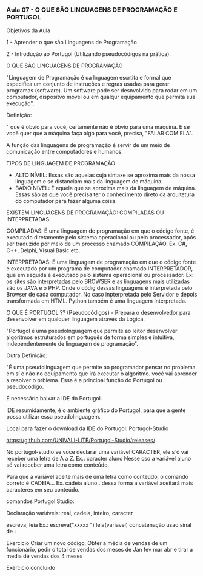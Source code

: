 ### Aula 07 - O QUE SÃO LINGUAGENS DE PROGRAMAÇÃO E PORTUGOL

Objetivos da Aula

1 - Aprender o que são Linguagens de Programação

2 - Introdução ao Portugol (Utilizando pseudocódigos na prática).

O QUE SÃO LINGUAGENS DE PROGRAMAÇÃO

"Linguagem de Programação é ua lnguagem escrtita e formal que especifica um conjunto de instruções e regras usadas para gerar
 programas (software). Um software pode ser desnvolvido para rodar em um computador, dispositvo móvel ou em qualqur equipamento
que permita sua execução".

Definição:

"  que é obvio para você, certamente não é óbvio para uma máquina. E se você quer que a máquina faça algo para você,
precisa, "FALAR COM ELA".

A função das linguagens de programação é servir de um meio de comunicação entre computadores e humanos.

TIPOS DE LINGUAGEM DE PROGRAMAÇÃO

- ALTO NÍVEL: Essas são aquelas cuja sintaxe se aproxima mais da nossa linguagem e se distanciam mais da linguagem de máquina.
- BAIXO NÍVEL: É aquela que se aproxima mais da linguagem de máquina. Essas são as que você precisa ter o conhecimento direto 
da arquitetura do computador para fazer alguma coisa.

EXISTEM LINGUAGENS DE PROGRAMAÇÃO: COMPILADAS OU INTERPRETADAS

COMPILADAS: É uma linguagem de programação em que o código fonte, é executado diretamente pelo sistema operacional ou
pelo processador, após ser traduzido por meio de um processo chamado COMPILAÇÃO. Ex. C#, C++, Delphi, Visual Basic etc..

INTERPRETADAS: É uma linguagem de programação em que o código fonte é executado por um programa de computador chamado
INTERPRETADOR, que em seguida é executado pelo sistema operacional ou processador. Ex: os sites são interpretadas pelo BROWSER
e as linguagens mais utilizadas são os JAVA e o PHP. Onde o códig dessas linguagens é interpretada pelo Browser de cada computador.
No caso inpterpretada pelo Servidor e depois transformada em HTML. Python também é uma linguagem Interpretada.

O QUE É PORTUGOL ?? (Pseudocódigos) - Prepara o desenvolvedor para desenvolver em qualquer linguagem através da Lógica.

"Portugol é uma pseudolnguagem que permite ao leitor desenvolver algoritmos estruturados em português de forma simples e intuitiva, independentemente de linguagem de programação".

Outra Definição:

"É uma pseudolinguagem que permite ao programador pensar no problema em sí e não no equipamento que irá executar o algoritmo.
você vai aprender a resolver o prblema. Essa é a principal função do Portugol ou pseudocódigo.

É necessário baixar a IDE do Portugol.

IDE resumidamente, é o ambiente gráfico do Portugol, para que a gente possa utilizar essa pseudolinguagem.

Local para fazer o download da IDE do Portugol: Portugol-Studio

https://github.com/UNIVALI-LITE/Portugol-Studio/releases/

No portugol-studio se voce declarar uma variável CARACTER, ele s´ó vai receber uma letra de A a Z. Ex.: caracter aluno
Nesse cso a variável aluno só vai receber uma letra como conteúdo.

Para que a variável aceite mais de uma letra como conteúdo, o comando correto é CADEIA... Ex. cadeia aluno.. dessa forma
a variável aceitará mais caracteres em seu conteúdo.

comandos Portugol Studio:

Declaração variáveis: real, cadeia, inteiro, caracter

escreva, leia		Ex.: escreva("xxxxx ")	leia(variavel)	concatenação usao sinal de +

Exercicio 
Criar um novo código, Obter a média de vendas de um funcionário, pedir o total de vendas dos meses de Jan fev mar abr e tirar
a media de vendas dos 4 meses

Exercicio concluido